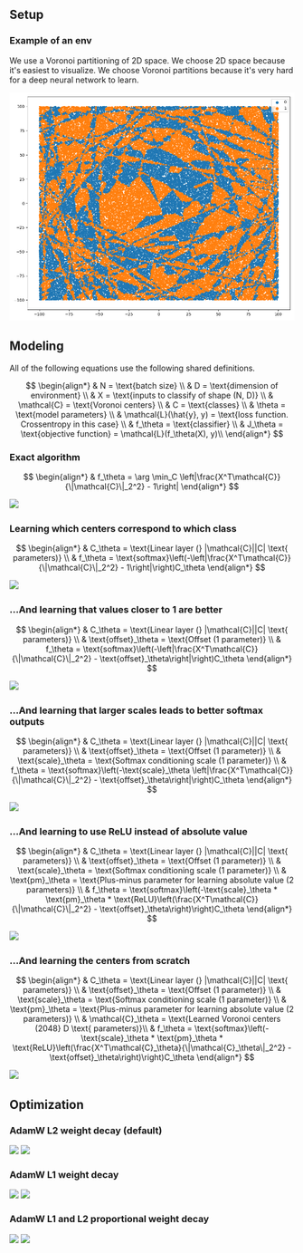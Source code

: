 <head>
    <script type="text/x-mathjax-config">
        MathJax.Hub.Config({
            TeX: {
                equationNumbers: {
                    autoNumber: "AMS"
                }
            },
            tex2jax: {
                inlineMath: [ ['$', '$'], ["\\(", "\\)"] ],
                displayMath: [ ['$$', '$$'], ["\\[", "\\]"] ],
                processEscapes: true,
            }
        });
        MathJax.Hub.Register.MessageHook("Math Processing Error",function (message) {
            alert("Math Processing Error: "+message[1]);
        });
        MathJax.Hub.Register.MessageHook("TeX Jax - parse error",function (message) {
            alert("Math Processing Error: "+message[1]);
        });
    </script>
    <script type="text/javascript" async
        src="https://cdn.mathjax.org/mathjax/latest/MathJax.js?config=TeX-MML-AM_CHTML">
    </script>

</head>


## Setup
### Example of an env
We use a Voronoi partitioning of 2D space. We choose 2D space because it's easiest to visualize. We choose Voronoi partitions because it's very hard for a deep neural network to learn. 

![](vis_output/env.png)

<div style="page-break-after: always;"></div>


## Modeling
All of the following equations use the following shared definitions.

$$
\begin{align*}
& N = \text{batch size} \\
& D = \text{dimension of environment} \\
& X = \text{inputs to classify of shape (N, D)} \\
& \mathcal{C} = \text{Voronoi centers} \\
& C = \text{classes} \\
& \theta = \text{model parameters} \\
& \mathcal{L}(\hat{y}, y) = \text{loss function. Crossentropy in this case} \\
& f_\theta = \text{classifier} \\
& J_\theta = \text{objective function} = \mathcal{L}(f_\theta(X), y)\\
\end{align*}
$$

### Exact algorithm
$$
\begin{align*}
& f_\theta = \arg \min_C \left|\frac{X^T\mathcal{C}}{\|\mathcal{C}\|_2^2} - 1\right|
\end{align*}
$$

![](results/ExactAdamWExperiment/benchmark.gif)

<div style="page-break-after: always;"></div>


### Learning which centers correspond to which class
$$
\begin{align*}
& C_\theta = \text{Linear layer (} |\mathcal{C}||C| \text{ parameters)} \\
& f_\theta = \text{softmax}\left(-\left|\frac{X^T\mathcal{C}}{\|\mathcal{C}\|_2^2} - 1\right|\right)C_\theta
\end{align*}
$$

![](results/CenterLabelsAdamWExperiment/benchmark.gif)

<div style="page-break-after: always;"></div>


### ...And learning that values closer to 1 are better
$$
\begin{align*}
& C_\theta = \text{Linear layer (} |\mathcal{C}||C| \text{ parameters)} \\
& \text{offset}_\theta = \text{Offset (1 parameter)} \\
& f_\theta = \text{softmax}\left(-\left|\frac{X^T\mathcal{C}}{\|\mathcal{C}\|_2^2} - \text{offset}_\theta\right|\right)C_\theta
\end{align*}
$$

![](results/LearnOffsetAdamWExperiment/benchmark.gif)

<div style="page-break-after: always;"></div>


### ...And learning that larger scales leads to better softmax outputs
$$
\begin{align*}
& C_\theta = \text{Linear layer (} |\mathcal{C}||C| \text{ parameters)} \\
& \text{offset}_\theta = \text{Offset (1 parameter)} \\
& \text{scale}_\theta = \text{Softmax conditioning scale (1 parameter)} \\
& f_\theta = \text{softmax}\left(-\text{scale}_\theta \left|\frac{X^T\mathcal{C}}{\|\mathcal{C}\|_2^2} - \text{offset}_\theta\right|\right)C_\theta
\end{align*}
$$

![](results/OffsetScaleAdamWExperiment/benchmark.gif)

<div style="page-break-after: always;"></div>


### ...And learning to use ReLU instead of absolute value
$$
\begin{align*}
& C_\theta = \text{Linear layer (} |\mathcal{C}||C| \text{ parameters)} \\
& \text{offset}_\theta = \text{Offset (1 parameter)} \\
& \text{scale}_\theta = \text{Softmax conditioning scale (1 parameter)} \\
& \text{pm}_\theta = \text{Plus-minus parameter for learning absolute value (2 parameters)} \\
& f_\theta = \text{softmax}\left(-\text{scale}_\theta * \text{pm}_\theta * \text{ReLU}\left(\frac{X^T\mathcal{C}}{\|\mathcal{C}\|_2^2} - \text{offset}_\theta\right)\right)C_\theta
\end{align*}
$$

![](results/PlusMinusAdamWExperiment/benchmark.gif)

<div style="page-break-after: always;"></div>


### ...And learning the centers from scratch
$$
\begin{align*}
& C_\theta = \text{Linear layer (} |\mathcal{C}||C| \text{ parameters)} \\
& \text{offset}_\theta = \text{Offset (1 parameter)} \\
& \text{scale}_\theta = \text{Softmax conditioning scale (1 parameter)} \\
& \text{pm}_\theta = \text{Plus-minus parameter for learning absolute value (2 parameters)} \\
& \mathcal{C}_\theta = \text{Learned Voronoi centers (2048} D \text{ parameters)}\\
& f_\theta = \text{softmax}\left(-\text{scale}_\theta * \text{pm}_\theta * \text{ReLU}\left(\frac{X^T\mathcal{C}_\theta}{\|\mathcal{C}_\theta\|_2^2} - \text{offset}_\theta\right)\right)C_\theta
\end{align*}
$$

![](results/CentersAdamWExperiment/benchmark.gif)

<div style="page-break-after: always;"></div>


## Optimization

### AdamW L2 weight decay (default)

![](results/CustomAdamWExperiment/benchmark_vectors.gif)
![](results/CustomAdamWExperiment/benchmark_scalars.gif)

<div style="page-break-after: always;"></div>


### AdamW L1 weight decay

![](results/AdamWL1Experiment/benchmark_vectors.gif)
![](results/AdamWL1Experiment/benchmark_scalars.gif)

<div style="page-break-after: always;"></div>


### AdamW L1 and L2 proportional weight decay

![](results/AdamWL1L2Experiment/benchmark_vectors.gif)
![](results/AdamWL1L2Experiment/benchmark_scalars.gif)

<div style="page-break-after: always;"></div>
